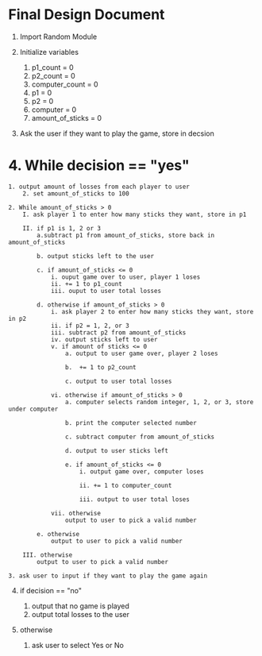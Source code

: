 # Final Design Document

1. Import Random Module
2. Initialize variables
    1. p1_count = 0
   2. p2_count = 0
   3. computer_count = 0
   4. p1 = 0
   5. p2 = 0
   6. computer = 0
   7. amount_of_sticks = 0

3. Ask the user if they want to play the game, store in decsion


 #   4. While decision == "yes"
    1. output amount of losses from each player to user
        2. set amount_of_sticks to 100

    2. While amount_of_sticks > 0
        I. ask player 1 to enter how many sticks they want, store in p1
        
        II. if p1 is 1, 2 or 3
            a.subtract p1 from amount_of_sticks, store back in amount_of_sticks
            
            b. output sticks left to the user
            
            c. if amount_of_sticks <= 0
                i. ouput game over to user, player 1 loses
                ii. += 1 to p1_count
                iii. ouput to user total losses
            
            d. otherwise if amount_of_sticks > 0
                i. ask player 2 to enter how many sticks they want, store in p2
                ii. if p2 = 1, 2, or 3
                iii. subtract p2 from amount_of_sticks
                iv. output sticks left to user
                v. if amount of sticks <= 0
                    a. output to user game over, player 2 loses
                    
                    b.  += 1 to p2_count
        
                    c. output to user total losses

                vi. otherwise if amount_of_sticks > 0
                    a. computer selects random integer, 1, 2, or 3, store under computer

                    b. print the computer selected number

                    c. subtract computer from amount_of_sticks

                    d. output to user sticks left
                    
                    e. if amount_of_sticks <= 0
                        i. output game over, computer loses
                    
                        ii. += 1 to computer_count

                        iii. output to user total loses

                vii. otherwise
                    output to user to pick a valid number
            
            e. otherwise
                output to user to pick a valid number
        
        III. otherwise
            output to user to pick a valid number
     
    3. ask user to input if they want to play the game again

4. if decision == "no"
    1. output that no game is played
    2. output total losses to the user

5. otherwise
    1. ask user to select Yes or No
   